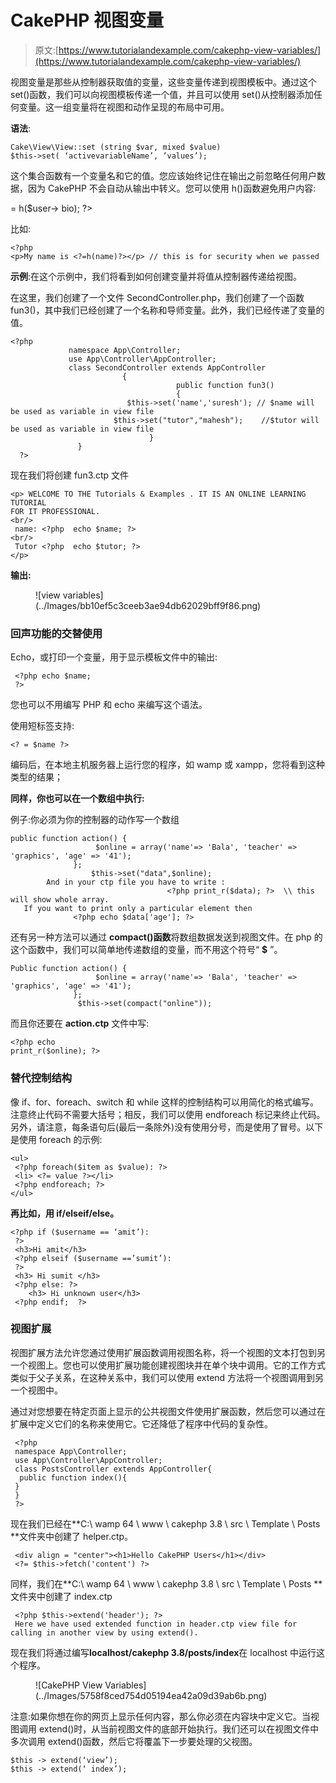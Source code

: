 # CakePHP 视图变量

> 原文:[https://www.tutorialandexample.com/cakephp-view-variables/](https://www.tutorialandexample.com/cakephp-view-variables/)

视图变量是那些从控制器获取值的变量，这些变量传递到视图模板中。通过这个 set()函数，我们可以向视图模板传递一个值，并且可以使用 set()从控制器添加任何变量。这一组变量将在视图和动作呈现的布局中可用。

**语法**:

```
Cake\View\View::set (string $var, mixed $value)
$this->set( ‘activevariableName’, ’values’);  
```

这个集合函数有一个变量名和它的值。您应该始终记住在输出之前忽略任何用户数据，因为 CakePHP 不会自动从输出中转义。您可以使用 h()函数避免用户内容:

= h($user-> bio); ?>

比如:

```
<?php
<p>My name is <?=h(name)?></p> // this is for security when we passed 
```

**示例**:在这个示例中，我们将看到如何创建变量并将值从控制器传递给视图。

在这里，我们创建了一个文件 SecondController.php，我们创建了一个函数 fun3()，其中我们已经创建了一个名称和导师变量。此外，我们已经传递了变量的值。

```
<?php
             namespace App\Controller;
             use App\Controller\AppController;
             class SecondController extends AppController
                         {
                                     public function fun3()
                                     {
                          $this->set('name','suresh'); // $name will be used as variable in view file 
                       $this->set("tutor","mahesh");    //$tutor will be used as variable in view file   
                               }
               }
  ?>                                     
```

现在我们将创建 fun3.ctp 文件

```
<p> WELCOME TO THE Tutorials & Examples . IT IS AN ONLINE LEARNING TUTORIAL 
FOR IT PROFESSIONAL.
<br/>
 name: <?php  echo $name; ?>
<br/>
 Tutor <?php  echo $tutor; ?>
</p> 
```

**输出:**

<figure class="aligncenter">![view variables](../Images/bb10ef5c3ceeb3ae94db62029bff9f86.png)</figure>

### 回声功能的交替使用

Echo，或打印一个变量，用于显示模板文件中的输出:

```
 <?php echo $name;
 ?> 
```

您也可以不用编写 PHP 和 echo 来编写这个语法。

使用短标签支持:

```
<? = $name ?>
```

编码后，在本地主机服务器上运行您的程序，如 wamp 或 xampp，您将看到这种类型的结果；

**同样，你也可以在一个数组中执行:**

例子:你必须为你的控制器的动作写一个数组

```
public function action() {
                   $online = array('name'=> 'Bala', 'teacher' => 'graphics', 'age' => '41');
              };
                  $this->set("data",$online); 
        And in your ctp file you have to write :
                                   <?php print_r($data); ?>  \\ this will show whole array.
   If you want to print only a particular element then
              <?php echo $data['age']; ?>  
```

还有另一种方法可以通过 **compact()函数**将数组数据发送到视图文件。在 php 的这个函数中，我们可以简单地传递数组的变量，而不用这个符号“ **$** ”。

```
Public function action() {
                   $online = array('name'=> 'Bala', 'teacher' => 'graphics', 'age' => '41');
              }; 
               $this->set(compact("online")); 
```

而且你还要在 **action.ctp** 文件中写:

```
<?php echo
print_r($online); ?>
```

### 替代控制结构

像 if、for、foreach、switch 和 while 这样的控制结构可以用简化的格式编写。注意终止代码不需要大括号；相反，我们可以使用 endforeach 标记来终止代码。另外，请注意，每条语句后(最后一条除外)没有使用分号，而是使用了冒号。以下是使用 foreach 的示例:

```
<ul>
 <?php foreach($item as $value): ?>
 <li> <?= value ?></li>
 <?php endforeach; ?>
</ul> 
```

**再比如，用 if/elseif/else。**

```
<?php if ($username == ‘amit’):
 ?>
 <h3>Hi amit</h3>
 <?php elseif ($username ==’sumit’):
 ?>
 <h3> Hi sumit </h3>
 <?php else: ?>
    <h3> Hi unknown user</h3>
 <?php endif;  ?> 
```

### 视图扩展

视图扩展方法允许您通过使用扩展函数调用视图名称，将一个视图的文本打包到另一个视图上。您也可以使用扩展功能创建视图块并在单个块中调用。它的工作方式类似于父子关系，在这种关系中，我们可以使用 extend 方法将一个视图调用到另一个视图中。

通过对您想要在特定页面上显示的公共视图文件使用扩展函数，然后您可以通过在扩展中定义它们的名称来使用它。它还降低了程序中代码的复杂性。

```
 <?php
 namespace App\Controller;
 use App\Controller\AppController;
 class PostsController extends AppController{
  public function index(){
 }
 }
 ?> 
```

现在我们已经在**C:\ wamp 64 \ www \ cakephp 3.8 \ src \ Template \ Posts \**文件夹中创建了 helper.ctp。

```
 <div align = "center"><h1>Hello CakePHP Users</h1></div>
 <?= $this->fetch('content') ?> 
```

同样，我们在**C:\ wamp 64 \ www \ cakephp 3.8 \ src \ Template \ Posts \**文件夹中创建了 index.ctp

```
 <?php $this->extend('header'); ?>
 Here we have used extended function in header.ctp view file for calling in another view by using extend(). 
```

现在我们将通过编写**localhost/cakephp 3.8/posts/index**在 localhost 中运行这个程序。

<figure class="aligncenter">![CakePHP View Variables](../Images/5758f8ced754d05194ea42a09d39ab6b.png)</figure>

注意:如果你想在你的网页上显示任何内容，那么你必须在内容块中定义它。当视图调用 extend()时，从当前视图文件的底部开始执行。我们还可以在视图文件中多次调用 extend()函数，然后它将覆盖下一步要处理的父视图。

```
$this -> extend(‘view’);
$this -> extend(‘ index’); 
```